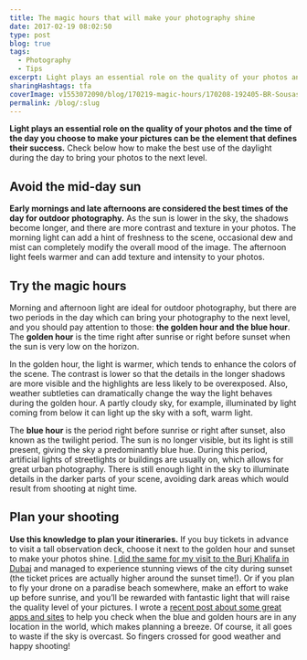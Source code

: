 ```yaml
---
title: The magic hours that will make your photography shine
date: 2017-02-19 08:02:50
type: post
blog: true
tags:
  - Photography
  - Tips
excerpt: Light plays an essential role on the quality of your photos and the time of the day you choose to make your pictures can be the element that defines their success.
sharingHashtags: tfa
coverImage: v1553072090/blog/170219-magic-hours/170208-192405-BR-Sousas.jpg
permalink: /blog/:slug
---
```


**Light plays an essential role on the quality of your photos and the time of the day you choose to make your pictures can be the element that defines their success.** Check below how to make the best use of the daylight during the day to bring your photos to the next level.

## Avoid the mid-day sun

**Early mornings and late afternoons are considered the best times of the day for outdoor photography.** As the sun is lower in the sky, the shadows become longer, and there are more contrast and texture in your photos. The morning light can add a hint of freshness to the scene, occasional dew and mist can completely modify the overall mood of the image. The afternoon light feels warmer and can add texture and intensity to your photos.

## Try the magic hours

Morning and afternoon light are ideal for outdoor photography, but there are two periods in the day which can bring your photography to the next level, and you should pay attention to those: **the golden hour and the blue hour**. The **golden hour** is the time right after sunrise or right before sunset when the sun is very low on the horizon.

<captioned-image alt="Drone shot at sunrise in Kota Kinabalu, Gaya Island, Malaysia" caption="Drone shot at sunrise in Kota Kinabalu, Gaya Island, Malaysia" imgFile="v1553071944/blog/170219-magic-hours/DJI_0120.jpg" />

In the golden hour, the light is warmer, which tends to enhance the colors of the scene. The contrast is lower so that the details in the longer shadows are more visible and the highlights are less likely to be overexposed. Also, weather subtleties can dramatically change the way the light behaves during the golden hour. A partly cloudy sky, for example, illuminated by light coming from below it can light up the sky with a soft, warm light.

<captioned-image alt="Right before sunset in Helsinki, Finland" caption="Right before sunset in Helsinki, Finland" imgFile="v1553071967/blog/170219-magic-hours/150324-163137-helsinki-DSC05296.jpg" />

The **blue hour** is the period right before sunrise or right after sunset, also known as the twilight period. The sun is no longer visible, but its light is still present, giving the sky a predominantly blue hue. During this period, artificial lights of streetlights or buildings are usually on, which allows for great urban photography. There is still enough light in the sky to illuminate details in the darker parts of your scene, avoiding dark areas which would result from shooting at night time.

<captioned-image alt="Drone shot of Casa Branca, a small town in Brazil, right after the sunset" caption="Drone shot of Casa Branca, a small town in Brazil, right after the sunset" imgFile="v1553071978/blog/170219-magic-hours/170124-200507-BR-Casa-Branca.jpg" />

## Plan your shooting

**Use this knowledge to plan your itineraries.** If you buy tickets in advance to visit a tall observation deck, choose it next to the golden hour and sunset to make your photos shine. [I did the same for my visit to the Burj Khalifa in Dubai](./visiting-future-tallest-building-beijing.md) and managed to experience stunning views of the city during sunset (the ticket prices are actually higher around the sunset time!). Or if you plan to fly your drone on a paradise beach somewhere, make an effort to wake up before sunrise, and you’ll be rewarded with fantastic light that will raise the quality level of your pictures. I wrote a [recent post about some great apps and sites](./must-have-app-to-help-you-schedule-your-photography.md) to help you check when the blue and golden hours are in any location in the world, which makes planning a breeze. Of course, it all goes to waste if the sky is overcast. So fingers crossed for good weather and happy shooting!
